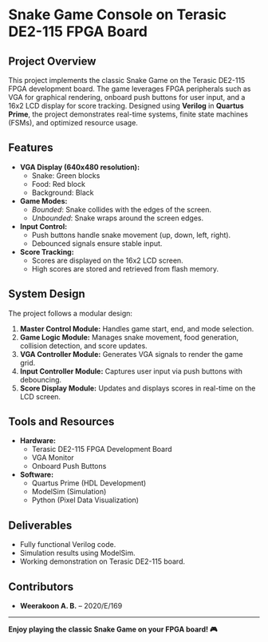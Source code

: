 # Snake Game Console on Terasic DE2-115 FPGA Board

## Project Overview
This project implements the classic Snake Game on the Terasic DE2-115 FPGA development board. The game leverages FPGA peripherals such as VGA for graphical rendering, onboard push buttons for user input, and a 16x2 LCD display for score tracking. Designed using **Verilog** in **Quartus Prime**, the project demonstrates real-time systems, finite state machines (FSMs), and optimized resource usage.

## Features
- **VGA Display (640x480 resolution):**
  - Snake: Green blocks
  - Food: Red block
  - Background: Black
- **Game Modes:**
  - *Bounded*: Snake collides with the edges of the screen.
  - *Unbounded*: Snake wraps around the screen edges.
- **Input Control:**
  - Push buttons handle snake movement (up, down, left, right).
  - Debounced signals ensure stable input.
- **Score Tracking:**
  - Scores are displayed on the 16x2 LCD screen.
  - High scores are stored and retrieved from flash memory.

## System Design
The project follows a modular design:
1. **Master Control Module:** Handles game start, end, and mode selection.
2. **Game Logic Module:** Manages snake movement, food generation, collision detection, and score updates.
3. **VGA Controller Module:** Generates VGA signals to render the game grid.
4. **Input Controller Module:** Captures user input via push buttons with debouncing.
5. **Score Display Module:** Updates and displays scores in real-time on the LCD screen.

## Tools and Resources
- **Hardware:**
  - Terasic DE2-115 FPGA Development Board
  - VGA Monitor
  - Onboard Push Buttons
- **Software:**
  - Quartus Prime (HDL Development)
  - ModelSim (Simulation)
  - Python (Pixel Data Visualization)

## Deliverables
- Fully functional Verilog code.
- Simulation results using ModelSim.
- Working demonstration on Terasic DE2-115 board.

## Contributors
- **Weerakoon A. B.** – 2020/E/169

---

**Enjoy playing the classic Snake Game on your FPGA board! 🎮**
